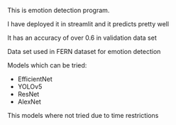 This is emotion detection program. 

I have deployed it in streamlit and it predicts pretty well

It has an accuracy of over 0.6 in validation data set

Data set used in FERN dataset for emotion detection

Models which can be tried:
* EfficientNet
* YOLOv5
* ResNet
* AlexNet

This models where not tried due to time restrictions

